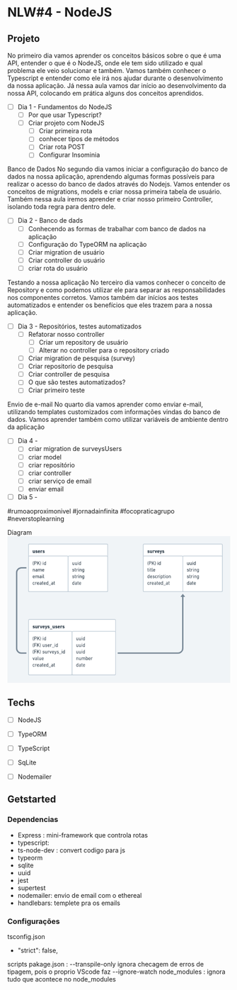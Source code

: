 # NLW#4 - NodeJS

## Projeto

No primeiro dia vamos aprender os conceitos básicos sobre o que é uma API, entender o que é o NodeJS, onde ele tem sido utilizado e qual problema ele veio solucionar e também. Vamos também conhecer o Typescript e entender como ele irá nos ajudar durante o desenvolvimento da nossa aplicação. Já nessa aula vamos dar início ao desenvolvimento da nossa API, colocando em prática alguns dos conceitos aprendidos.

* [ ] Dia 1 - Fundamentos do NodeJS
  * [ ] Por que usar Typescript?
  * [ ] Criar projeto com NodeJS
    * [ ] Criar primeira rota
    * [ ] conhecer tipos de métodos
    * [ ] Criar rota POST
    * [ ] Configurar Insominia

Banco de Dados
No segundo dia vamos iniciar a configuração do banco de dados na nossa aplicação, aprendendo algumas formas possíveis para realizar o acesso do banco de dados através do Nodejs. Vamos entender os conceitos de migrations, models e criar nossa primeira tabela de usuário. Também nessa aula iremos aprender e criar nosso primeiro Controller, isolando toda regra para dentro dele.

* [ ] Dia 2 - Banco de dads
    * [ ] Conhecendo as formas de trabalhar com banco de dados na aplicação
    * [ ] Configuração do TypeORM na aplicação
    * [ ] Criar migration de usuário
    * [ ] Criar controller do usuário
    * [ ] criar rota do usuário
  
Testando a nossa aplicação
No terceiro dia vamos conhecer o conceito de Repository e como podemos utilizar ele para separar as responsabilidades nos componentes corretos. Vamos também dar inícios aos testes automatizados e entender os benefícios que eles trazem para a nossa aplicação.

* [ ] Dia 3 - Repositórios, testes automatizados
  * [ ] Refatorar nosso controller
    * [ ] Criar um repository de usuário
    * [ ] Alterar no controller para o repository criado
  * [ ] Criar migration de pesquisa (survey)
  * [ ] Criar repositorio de pesquisa
  * [ ] Criar controller de pesquisa
  * [ ] O que são testes automatizados?
  * [ ] Criar primeiro teste

Envio de e-mail
No quarto dia vamos aprender como enviar e-mail, utilizando templates customizados com informações vindas do banco de dados. Vamos aprender também como utilizar variáveis de ambiente dentro da aplicação
 
* [ ] Dia 4 -
  * [ ] criar migration de surveysUsers
  * [ ] criar model
  * [ ] criar repositório
  * [ ] criar controller
  * [ ] criar serviço de email
  * [ ] enviar email

* [ ] Dia 5 -
 
 #rumoaoproximonivel #jornadainfinita #focopraticagrupo #neverstoplearning

 Diagram
<img src="./.github/diagram.png" alt="diagram">

## Techs
* [ ] NodeJS
* [ ] TypeORM
* [ ] TypeScript
* [ ] SqLite
* [ ] Nodemailer


## Getstarted
### Dependencias

- Express : mini-framework que controla rotas
- typescript: 
- ts-node-dev : convert codigo para js
- typeorm
- sqlite
- uuid
- jest
- supertest
- nodemailer: envio de email com o ethereal
- handlebars: templete pra os emails

### Configurações
tsconfig.json
- "strict": false,

scripts pakage.json : 
--transpile-only ignora checagem de erros de tipagem, pois o proprio VScode faz 
--ignore-watch node_modules : ignora tudo que acontece no node_modules
